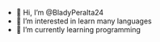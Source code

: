 - 👋 Hi, I’m @BladyPeralta24
- 👀 I’m interested in learn many languages
- 🌱 I’m currently learning programming

<!---
BladyPeralta24/BladyPeralta24 is a ✨ special ✨ repository because its `README.md` (this file) appears on your GitHub profile.
You can click the Preview link to take a look at your changes.
--->
